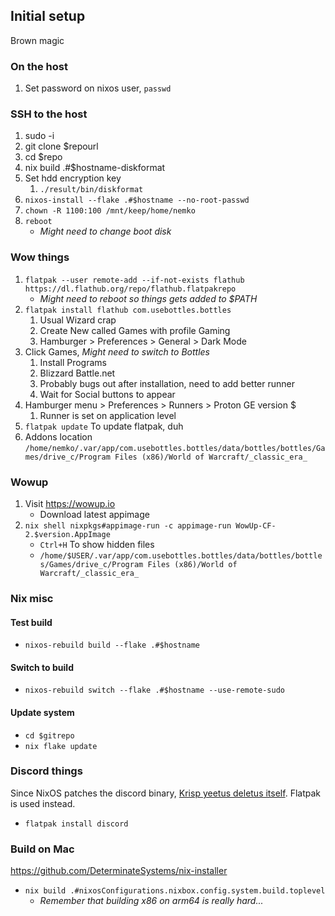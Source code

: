 ## Initial setup

Brown magic

### On the host

1) Set password on nixos user, ```passwd```

### SSH to the host

1) sudo -i
1) git clone $repourl
1) cd $repo
1) nix build .#$hostname-diskformat
1) Set hdd encryption key
    1) ```./result/bin/diskformat```
1) ```nixos-install --flake .#$hostname --no-root-passwd```
1) ```chown -R 1100:100 /mnt/keep/home/nemko```
1) ```reboot```
    * *Might need to change boot disk*

### Wow things

1) ```flatpak --user remote-add --if-not-exists flathub https://dl.flathub.org/repo/flathub.flatpakrepo```
    * *Might need to reboot so things gets added to $PATH*
1) ```flatpak install flathub com.usebottles.bottles```
    1) Usual Wizard crap
    1) Create New called Games with profile Gaming
    1) Hamburger > Preferences > General > Dark Mode
1) Click Games, *Might need to switch to Bottles*
    1) Install Programs
    1) Blizzard Battle.net
    1) Probably bugs out after installation, need to add better runner
    1) Wait for Social buttons to appear
1) Hamburger menu > Preferences > Runners > Proton GE version $
    1) Runner is set on application level
1) ```flatpak update``` To update flatpak, duh
1) Addons location ```/home/nemko/.var/app/com.usebottles.bottles/data/bottles/bottles/Games/drive_c/Program Files (x86)/World of Warcraft/_classic_era_``` 

### Wowup

1) Visit https://wowup.io
    * Download latest appimage
1) ```nix shell nixpkgs#appimage-run -c appimage-run WowUp-CF-2.$version.AppImage```
    * ```Ctrl+H``` To show hidden files
    * ```/home/$USER/.var/app/com.usebottles.bottles/data/bottles/bottles/Games/drive_c/Program Files (x86)/World of Warcraft/_classic_era_```

### Nix misc

#### Test build
* ```nixos-rebuild build --flake .#$hostname ```

#### Switch to build
* ```nixos-rebuild switch --flake .#$hostname --use-remote-sudo```

#### Update system

* ```cd $gitrepo```
* ```nix flake update```

### Discord things

Since NixOS patches the discord binary, [Krisp yeetus deletus itself](https://nixos.wiki/wiki/Discord#Krisp_noise_suppression). Flatpak is used instead.

* ```flatpak install discord```


### Build on Mac

https://github.com/DeterminateSystems/nix-installer

* ```nix build .#nixosConfigurations.nixbox.config.system.build.toplevel```
    * *Remember that building x86 on arm64 is really hard...*
